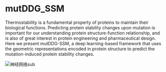 # mutDDG_SSM

Thermostability is a fundamental property of proteins to maintain their biological functions. Predicting protein stability changes upon mutation is important for our understanding protein structure-function relationship, and is also of great interest in protein engineering and pharmaceutical design. Here we present mutDDG-SSM, a deep learning-based framework that uses the geometric representations encoded in protein structure to predict the mutation-induced protein stability changes.


![神经网络sub](https://github.com/SJGLAB/mutDDG_SSM/assets/115686053/c7b0be62-82b0-408b-9baf-f77ad1bed63e)

